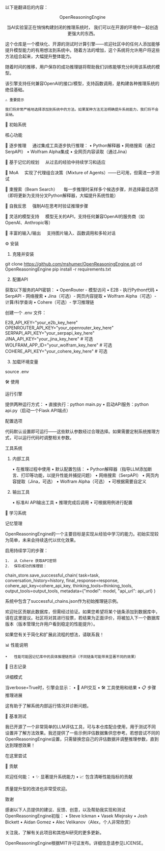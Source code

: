 以下是翻译后的内容：

<div align="center">


OpenReasoningEngine

当AI实验室正在悄悄构建封闭的推理系统时，
我们可以在开源的环境中一起创造更强大的东西。

</div>


这个仓库是一个模块化、开源的测试时计算引擎——欢迎社区中的任何人添加能够提升模型能力的有用想法到系统中。随着方法的增加，这个系统将允许用户将这些方法组合起来，大幅提升整体能力。

随着时间的推移，用户保存的成功推理链将帮助我们训练能够充分利用该系统的模型。

该引擎支持任何兼容OpenAI的接口/模型，支持函数调用，是构建各种推理系统的绝佳基础。

	⚠️ 重要提示

	我们将非常严格地选择添加到系统中的方法。如果某种方法无法明确提升系统能力，我们将不会采纳。

🚀 初始系统

核心功能

🔹 逐步推理
    通过集成工具逐步执行推理：
	•	Python解释器
	•	网络搜索（通过SerpAPI）
	•	Wolfram Alpha集成
	•	全网页内容读取（通过Jina）

🔹 基于记忆的规划
    从过去的经验中持续学习和适应

🔹 MoA
    实现了代理组合决策（Mixture of Agents）——已可用，但需进一步测试

🔹 束搜索（Beam Search）
    每一步推理时采样多个候选步骤，并选择最佳选项（即将更新为支持分叉Python解释器，大幅提升系统性能）

🔹 自我反思
    强制AI在思考时验证推理步骤

🔹 灵活的模型支持
    模型无关的API，支持任何兼容OpenAI的服务商（如OpenAI、Anthropic等）

🔹 丰富的输入/输出
    支持图片输入、函数调用和多轮对话

⚙️ 安装

1. 克隆并安装

git clone https://github.com/mshumer/OpenReasoningEngine.git
cd OpenReasoningEngine
pip install -r requirements.txt

2. 配置API

获取以下服务的API密钥：
	•	OpenRouter - 模型访问
	•	E2B - 执行Python代码
	•	SerpAPI - 网络搜索
	•	Jina（可选）- 网页内容提取
	•	Wolfram Alpha（可选）- 计算/科学查询
	•	Cohere（可选）- 学习推理链

创建一个 .env 文件：

E2B_API_KEY="your_e2b_key_here"
OPENROUTER_API_KEY="your_openrouter_key_here"
SERPAPI_API_KEY="your_serpapi_key_here"
JINA_API_KEY="your_jina_key_here"  # 可选
WOLFRAM_APP_ID="your_wolfram_key_here"  # 可选
COHERE_API_KEY="your_cohere_key_here"  # 可选

3. 加载环境变量

source .env

🛠️ 使用

运行引擎

提供两种运行方式：
	•	直接执行：python main.py
	•	启动API服务：python api.py（启动一个Flask API端点）

配置选项

代码默认设置即可运行——这些默认参数经过合理选择。如果需要定制系统推理方式，可以运行代码时调整相关参数。

工具系统

1. 内部工具

	•	在推理过程中使用
	•	默认配置包括：
	•	Python解释器（指导LLM添加断言、打印等功能，以提升性能并捕捉问题）
	•	网络搜索（SerpAPI）
	•	网页内容提取（Jina，可选）
	•	Wolfram Alpha（可选）
	•	可根据需要自定义

2. 输出工具

	•	标准AI API输出工具
	•	推理完成后调用
	•	可根据用例进行配置

🧮 学习系统

记忆管理

OpenReasoningEngine的一个主要目标是实现从经验中学习的能力。初始实现较为简单，未来会持续迭代以优化效果。

启用持续学习的步骤：

	1.	从 Cohere 获取API密钥
	2.	保存成功的推理链：

chain_store.save_successful_chain(
    task=task,
    conversation_history=history,
    final_response=response,
    cohere_api_key=cohere_api_key,
    thinking_tools=thinking_tools,
    output_tools=output_tools,
    metadata={"model": model, "api_url": api_url}
)

系统中包含了successful_chains.json作为初始推理链示例。

欢迎社区贡献此数据库，但需经过验证。如果您希望将某个链条添加到数据库中，请在这里提议。社区将对其进行投票，若结果为正面评价，将被加入下一个数据库版本（版本管理允许用户看到稳定的性能提升）。

如果您有关于简化和扩展此流程的想法，请联系我！

📊 性能说明

	•	性能可能因记忆库中的具体推理链而异（不同链条可能带来显著不同的效果）

📝 日志记录

详细模式

当verbose=True时，引擎会显示：
	•	🔄 API交互
	•	🛠️ 工具使用和结果
	•	📋 步骤推理进展

这有助于了解系统内部运行情况并诊断问题。

🧪 基准测试

我已开源了一个非常简单的LLM评估工具，可与本仓库配合使用，用于测试不同设置并了解方法效果。我还提供了一些示例评估数据集供您参考。若想尝试不同的OpenReasoningEngine设置，只需替换您自己的评估数据并调整推理参数，直到达到理想效果！

在这里尝试

🤝 贡献

欢迎任何能：
	•	✨ 显著提升系统能力
	•	📈 包含清晰性能指标的贡献

质量提升型的改进也非常受欢迎。

致谢

感谢以下人员提供的建议、反馈、创意，以及帮助我实现和测试OpenReasoningEngine初版：
	•	Steve Ickman
	•	Vasek Mlejnsky
	•	Josh Bickett
	•	Aidan Gomez
	•	Alec Velikanov（Alex，个人非常欣赏）

关注我，了解有关此项目和其他AI研究的更多更新。

OpenReasoningEngine根据MIT许可证发布。详细信息请参见LICENSE。